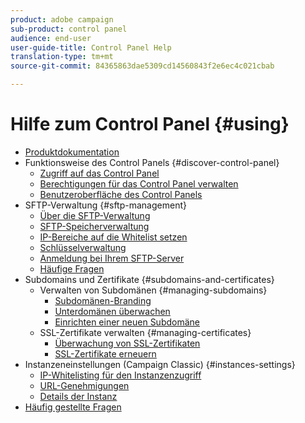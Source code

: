 ```yaml
---
product: adobe campaign
sub-product: control panel
audience: end-user
user-guide-title: Control Panel Help
translation-type: tm+mt
source-git-commit: 84365863dae5309cd14560843f2e6ec4c021cbab

---
```



# Hilfe zum Control Panel {#using}

+ [Produktdokumentation](control-panel-home.md)
+ Funktionsweise des Control Panels {#discover-control-panel}
   + [Zugriff auf das Control Panel](discover/using/accessing-control-panel.md)
   + [Berechtigungen für das Control Panel verwalten](discover/using/managing-permissions.md)
   + [Benutzeroberfläche des Control Panels](discover/using/discovering-the-interface.md)
+ SFTP-Verwaltung {#sftp-management}
   + [Über die SFTP-Verwaltung](sftp/using/about-sftp-management.md)
   + [SFTP-Speicherverwaltung](sftp/using/sftp-storage-management.md)
   + [IP-Bereiche auf die Whitelist setzen](sftp/using/ip-range-whitelisting.md)
   + [Schlüsselverwaltung](sftp/using/key-management.md)
   + [Anmeldung bei Ihrem SFTP-Server](sftp/using/logging-into-sftp-server.md)
   + [Häufige Fragen](sftp/using/common-questions.md)
+ Subdomains und Zertifikate {#subdomains-and-certificates}
   + Verwalten von Subdomänen {#managing-subdomains}
      + [Subdomänen-Branding](subdomains-certificates/using/subdomains-branding.md)
      + [Unterdomänen überwachen](subdomains-certificates/using/monitoring-subdomains.md)
      + [Einrichten einer neuen Subdomäne](subdomains-certificates/using/setting-up-new-subdomain.md)
   + SSL-Zertifikate verwalten {#managing-certificates}
      + [Überwachung von SSL-Zertifikaten](subdomains-certificates/using/monitoring-ssl-certificates.md)
      + [SSL-Zertifikate erneuern](subdomains-certificates/using/renewing-subdomain-certificate.md)
+ Instanzeneinstellungen (Campaign Classic) {#instances-settings}
   + [IP-Whitelisting für den Instanzenzugriff](instances-settings/using/ip-whitelisting-instance-access.md)
   + [URL-Genehmigungen](instances-settings/using/url-permissions.md)
   + [Details der Instanz](instances-settings/using/instance-details.md)
+ [Häufig gestellte Fragen](faq.md)
